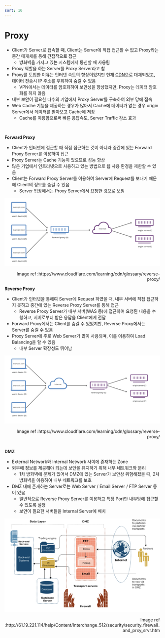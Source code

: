 ```yaml
---
sort: 10
---
```


# Proxy

* Client가 Server로 접속할 때, Client는 Server에 직접 접근할 수 없고 Proxy라는 중간 매개체를 통해 간접적으로 접근
  * 방화벽을 가지고 있는 시스템에서 통신할 때 사용됨
* Proxy 역할을 하는 Server를 Proxy Server라고 함
* Proxy를 도입한 이유는 인터넷 속도의 향상이었지만 현재 [CDN](https://jeothen.github.io/Computer_Science/Network/CDN.html)으로 대체되었고, 데이터 전송시 IP 주소를 우회하여 숨길 수 있음
  * VPN에서는 데이터를 암호화하여 보안성을 향상했지만, Proxy는 데이터 암호화를 하지 않음
* 내부 보안이 필요한 다수의 기업에서 Proxy Server를 구축하여 외부 망에 접속 
* Web Cache 기능을 제공하는 경우가 많아서 Cache에 데이터가 없는 경우 origin Server에서 데이터를 받아오고 Cache에 저장
  * Cache를 이용함으로써 빠른 응답속도, Server Traffic 감소 효과

<br/>

**Forward Proxy**

* Client가 인터넷에 접근할 때 직접 접근하는 것이 아니라 중간에 있는 Forward Proxy Server를 이용하여 접근
* Proxy Server는 Cache 기능이 있으므로 성능 향상
* 많은 기업에서 인트라넷으로 사용하고 있는 방법으로 웹 사용 환경을 제한할 수 있음
* Client는 Forward Proxy Server를 이용하여 Server에 Request를 보내기 때문에 Client의 정보를 숨길 수 있음
  * Server 입장에서는 Proxy Server에서 요청한 것으로 보임

![Forward_Proxy](./Img/Forward_Proxy.png)

<div style="text-align: right"> Image ref :https://www.cloudflare.com/learning/cdn/glossary/reverse-proxy/ </div>

**Reverse Proxy**

* Client가 인터넷을 통해여 Server에 Request 하였을 때, 내부 서버에 직접 접근하지 못하고 중간에 있는 Reverse Proxy Server를 통해 접근
  * Reverse Proxy Server가 내부 서버(WAS 등)에 접근하여 요청된 내용을 수행하고, 서버로부터 받은 응답을 Client에게 전달
* Forward Proxy에서는 Client를 숨길 수 있었지만, Reverse Proxy에서는 Server를 숨길 수 있음
* Proxy Server에 주로 Web Server가 많이 사용되며, 이를 이용하여 Load Balancing을 할 수 있음
  * 내부 Server 확장성도 뛰어남



![Reverse_Proxy](./Img/Reverse_Proxy.png)

<div style="text-align: right"> Image ref :https://www.cloudflare.com/learning/cdn/glossary/reverse-proxy/ </div>

<br/>

**DMZ**

* External Network와 Internal Network 사이에 존재하는 Zone
* 외부에 정보를 제공해야 되는데 보안을 유지하기 위해 내부 네트워크와 분리
  * 1차 방화벽에 문제가 있어서 DMZ에 있는 Server가 보안상 위험해졌을 때, 2차 방화벽을 이용하여 내부 네트워크를 보호
* DMZ 내에 존재하는 Server로는 Web Server / Email Server / FTP Server 등이 있음
  * 일반적으로 Reverse Proxy Server를 이용하고 특정 Port만 내부망에 접근할 수 있도록 설정
  * 보안이 필요한 서버들을 Internal Server에 배치



![DMZ](./Img/DMZ.png)

<div style="text-align: right"> Image ref :http://61.19.221.114/help/Content/Interchange_512/security/security_firewall_and_prxy_srvr.htm </div>

